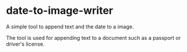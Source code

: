 # date-to-image-writer
A simple tool to append text and the date to a image.

The tool is used for appending text to a document such as a passport or driver's license.
